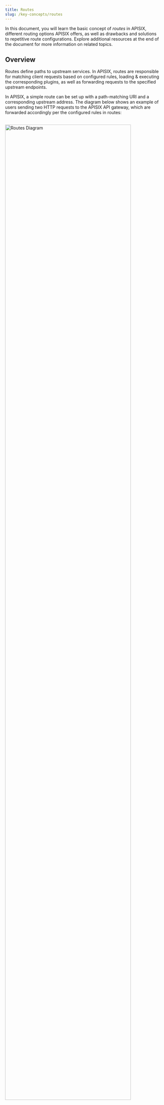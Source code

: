 ```yaml
---
title: Routes
slug: /key-concepts/routes
---
```


In this document, you will learn the basic concept of _routes_ in APISIX, different routing options APISIX offers, as well as drawbacks and solutions to repetitive route configurations. Explore additional resources at the end of the document for more information on related topics. 


## Overview

Routes define paths to upstream services. In APISIX, routes are responsible for matching client requests based on configured rules, loading & executing the corresponding plugins, as well as forwarding requests to the specified upstream endpoints.

In APISIX, a simple route can be set up with a path-matching URI and a corresponding upstream address. The diagram below shows an example of users sending two HTTP requests to the APISIX API gateway, which are forwarded accordingly per the configured rules in routes: 

<br />

<div style={{textAlign: 'center'}}>
<img src="https://static.apiseven.com/uploads/2023/02/24/1yJwf7in_routes.svg" alt="Routes Diagram" width="90%" />
</div>

<br /><br />

Routes are often configured with plugins as well. For example, [configuring the rate-limit plugin in a route](../../getting-started/rate-limiting.md) will enable rate-limiting effects. 


## Routing Options

APISIX has three HTTP router options to choose from.

By default, APISIX uses the `radixtree_uri` routing option, which routes requests by URI paths. This is useful in routing east-west traffic (e.g. between microservices). 

Another option is `radixtree_host_uri` which routes requests by hosts and URI paths. This is useful in routing north-south traffic between clients and servers.

Finally, there is a `radixtree_uri_with_parameter` routing option, which is an enhancement of `radixtree_uri` where parameter matching is supported. 

The different routing options can be configured in `conf/config.yaml` under `apisix.router.http`. 

## Routes, Upstreams, and Services

While routes are essential in defining the paths of traffic flows, there are drawbacks to repetitive route configurations (i.e. hard coding **the same upstream addresses or plugin names** for a group of routes). During the time of updates, the repetitive field(s) of these routes will need to be traversed and updated one by one. Configurations like this increase a lot of maintenance costs as a result, especially in large-scale systems with many routes.

To address this issue, [Upstreams](./upstreams.md) and [Services](./services.md) were designed to abstract away repetitive information and reduce redundancies, following the [DRY principle](https://en.wikipedia.org/wiki/Don%27t_repeat_yourself). 

## Additional Resource(s)
* Quickstart tutorial - [Configure Routes](../../getting-started/configure-routes.md)
[//]: <TODO: Configure Routes via APISIX Admin API>
[//]: <TODO: Configure Routes via APISIX Dashbaord>
[//]: <TODO: Configure Routes in Configuration File>
[//]: <TODO: Service Routing>
[//]: <TODO: Router Expressions>
